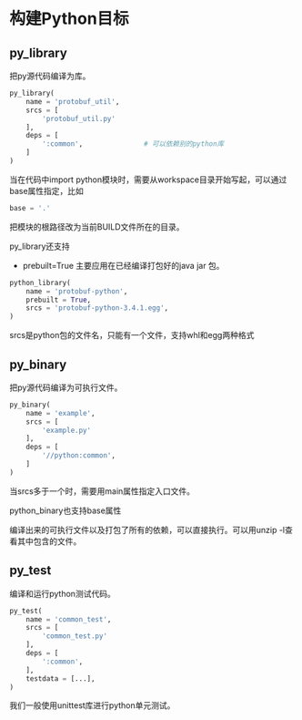 # 构建Python目标

## py_library

把py源代码编译为库。
```python
py_library(
    name = 'protobuf_util',
    srcs = [
        'protobuf_util.py'
    ],
    deps = [
        ':common',               # 可以依赖别的python库
    ]
)
```

当在代码中import python模块时，需要从workspace目录开始写起，可以通过base属性指定，比如
```python
base = '.'
```
把模块的根路径改为当前BUILD文件所在的目录。

py_library还支持
* prebuilt=True
主要应用在已经编译打包好的java jar 包。
```python
python_library(
    name = 'protobuf-python',
    prebuilt = True,
    srcs = 'protobuf-python-3.4.1.egg',
)
```
srcs是python包的文件名，只能有一个文件，支持whl和egg两种格式

## py_binary
把py源代码编译为可执行文件。
```python
py_binary(
    name = 'example',
    srcs = [
        'example.py'
    ],
    deps = [
        '//python:common',
    ]
)
```
当srcs多于一个时，需要用main属性指定入口文件。

python_binary也支持base属性

编译出来的可执行文件以及打包了所有的依赖，可以直接执行。可以用unzip -l查看其中包含的文件。

## py_test
编译和运行python测试代码。
```python
py_test(
    name = 'common_test',
    srcs = [
        'common_test.py'
    ],
    deps = [
        ':common',
    ],
    testdata = [...],
)
```

我们一般使用unittest库进行python单元测试。
